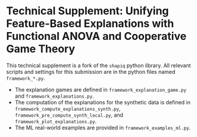 # Technical Supplement: Unifying Feature-Based Explanations with Functional ANOVA and Cooperative Game Theory

This technical supplement is a fork of the `shapiq` python library. All relevant scripts and settings for this submission are in the python files named `framework_*.py`.

- The explanation games are defined in `framework_explanation_game.py` and `framework_explanations.py`.
- The computation of the explanations for the synthetic data is defined in `framework_compute_explanations_synth.py`, `framework_pre_compute_synth_local.py`, and `framework_plot_explanations.py`.
- The ML real-world examples are provided in `framework_examples_ml.py`.
